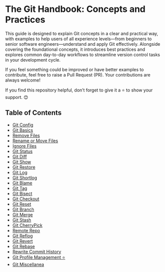# The Git Handbook: Concepts and Practices

This guide is designed to explain Git concepts in a clear and practical way, with examples to help users of all experience levels—from beginners to senior software engineers—understand and apply Git effectively. Alongside covering the foundational concepts, it introduces best practices and explores common day-to-day workflows to streamline version control tasks in your development cycle.

If you feel something could be improved or have better examples to contribute, feel free to raise a Pull Request (PR). Your contributions are always welcome!

If you find this repository helpful, don’t forget to give it a ⭐️ to show your support. 😊

## Table of Contents <!-- {docsify-ignore} -->

- [Git Config](/git-config/)
- [Git Basics](/git-basics/)
- [Remove Files](/remove-files/)
- [Rename or Move Files](/rename-or-move-files/)
- [Ignore Files](/ignore-files/)
- [Git Status](/git-status/)
- [Git Diff](/git-diff/)
- [Git Show](/git-show/)
- [Git Restore](/git-restore/)
- [Git Log](/git-log/)
- [Git Shortlog](/git-shortlog/)
- [Git Blame](/git-blame/)
- [Git Tag](/git-tag/)
- [Git Bisect](/git-bisect/)
- [Git Checkout](/git-checkout/)
- [Git Reset](/git-reset/)
- [Git Branch](/git-branch/)
- [Git Merge](/git-merge/)
- [Git Stash](/git-stash/)
- [Git CherryPick](/git-cherrypick/)
- [Remote Repo](/remote-repo/)
- [Git Reflog](/git-reflog/)
- [Git Revert](/git-revert/)
- [Git Rebase](/git-rebase/)
- [Rewrite Commit History](/rewrite-commit-history/)
- [Git Profile Management ⭐️](/git-profile-management/)
- [Git Miscellanea](/git-miscellanea/)